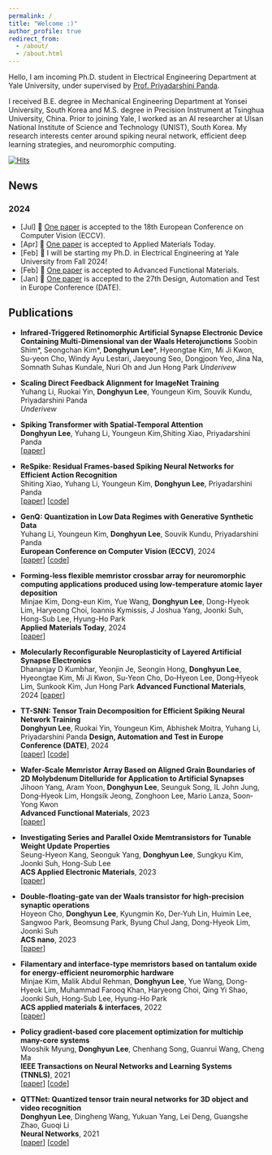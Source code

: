 ```yaml
---
permalink: /
title: "Welcome :)"
author_profile: true
redirect_from: 
  - /about/
  - /about.html
---
```



Hello, I am incoming Ph.D. student in Electrical Engineering Department at Yale University, under supervised by [Prof. Priyadarshini Panda](https://intelligentcomputinglab.yale.edu/principal-investigator).


I received B.E. degree in Mechanical Engineering Department at Yonsei University, South Korea and M.S. degree in Precision Instrument at Tsinghua University, China. Prior to joining Yale, I worked as an AI researcher at Ulsan National Institute of Science and Technology (UNIST), South Korea. My research interests center around spiking neural network, efficient deep learning strategies, and neuromorphic computing.

[![Hits](https://hits.seeyoufarm.com/api/count/incr/badge.svg?url=https%3A%2F%2Fdonghyunli.github.io&count_bg=%233D89C8&title_bg=%23555555&icon=&icon_color=%23E7E7E7&title=hits&edge_flat=false)](https://donghyunli.github.io/)

## News
### 2024
- [Jul] 📖 [One paper](https://arxiv.org/pdf/2312.05272) is accepted to the 18th European Conference on Computer Vision (ECCV). 
- [Apr] 📖 [One paper](https://www.sciencedirect.com/science/article/pii/S2352940724001501) is accepted to Applied Materials Today. 
- [Feb] 🎉 I will be starting my Ph.D. in Electrical Engineering at Yale University from Fall 2024!
- [Feb] 📖 [One paper](https://onlinelibrary.wiley.com/doi/full/10.1002/adfm.202311994) is accepted to Advanced Functional Materials.
- [Jan] 📖 [One paper](https://arxiv.org/pdf/2401.08001) is accepted to the 27th Design, Automation and Test in Europe Conference (DATE).


## Publications
- **Infrared-Triggered Retinomorphic Artificial Synapse Electronic Device Containing Multi-Dimensional van der Waals Heterojunctions**
Soobin Shim*, Seongchan Kim*, **Donghyun Lee**\*, Hyeongtae Kim, Mi Ji Kwon, Su-yeon Cho, Windy Ayu Lestari, Jaeyoung Seo, Dongjoon Yeo, Jina Na, Somnath Suhas Kundale, Nuri Oh and Jun Hong Park
*Underivew*

- **Scaling Direct Feedback Alignment for ImageNet Training**  
Yuhang Li, Ruokai Yin, **Donghyun Lee**, Youngeun Kim, Souvik Kundu, Priyadarshini Panda  
*Underivew*

- **Spiking Transformer with Spatial-Temporal Attention**  
**Donghyun Lee**, Yuhang Li, Youngeun Kim,Shiting Xiao, Priyadarshini Panda  
[[paper](https://arxiv.org/pdf/2409.19764)]

- **ReSpike: Residual Frames-based Spiking Neural Networks for Efficient Action Recognition**  
Shiting Xiao, Yuhang Li, Youngeun Kim, **Donghyun Lee**, Priyadarshini Panda     
[[paper](https://arxiv.org/pdf/2409.01564)] [[code](https://github.com/GinnyXiao/ReSpike)]

- **GenQ: Quantization in Low Data Regimes with Generative Synthetic Data**  
Yuhang Li, Youngeun Kim, **Donghyun Lee**, Souvik Kundu, Priyadarshini Panda     
**European Conference on Computer Vision (ECCV)**, 2024  
[[paper](https://arxiv.org/pdf/2312.05272)] [[code](https://github.com/Intelligent-Computing-Lab-Yale/GenQ)]

- **Forming-less flexible memristor crossbar array for neuromorphic computing applications produced using low-temperature atomic layer deposition**  
Minjae Kim, Dong-eun Kim, Yue Wang, **Donghyun Lee**, Dong-Hyeok Lim, Haryeong Choi, Ioannis Kymissis, J Joshua Yang, Joonki Suh, Hong-Sub Lee, Hyung-Ho Park  
**Applied Materials Today**, 2024  
[[paper](https://www.sciencedirect.com/science/article/pii/S2352940724001501)]

- **Molecularly Reconfigurable Neuroplasticity of Layered Artificial Synapse Electronics**  
Dhananjay D Kumbhar, Yeonjin Je, Seongin Hong, **Donghyun Lee**, Hyeongtae Kim, Mi Ji Kwon, Su‐Yeon Cho, Do‐Hyeon Lee, Dong‐Hyeok Lim, Sunkook Kim, Jun Hong Park 
**Advanced Functional Materials**, 2024
[[paper](https://onlinelibrary.wiley.com/doi/full/10.1002/adfm.202311994)]

- **TT-SNN: Tensor Train Decomposition for Efficient Spiking Neural Network Training**  
**Donghyun Lee**, Ruokai Yin, Youngeun Kim, Abhishek Moitra, Yuhang Li, Priyadarshini Panda
**Design, Automation and Test in Europe Conference (DATE)**, 2024  
[[paper](https://arxiv.org/pdf/2401.08001)] [[code](https://github.com/donghyunli/TT-SNN)]

- **Wafer‐Scale Memristor Array Based on Aligned Grain Boundaries of 2D Molybdenum Ditelluride for Application to Artificial Synapses**  
Jihoon Yang, Aram Yoon, **Donghyun Lee**, Seunguk Song, IL John Jung, Dong‐Hyeok Lim, Hongsik Jeong, Zonghoon Lee, Mario Lanza, Soon‐Yong Kwon  
**Advanced Functional Materials**, 2023  
[[paper](https://onlinelibrary.wiley.com/doi/full/10.1002/adfm.202309455)]

- **Investigating Series and Parallel Oxide Memtransistors for Tunable Weight Update Properties**  
Seung-Hyeon Kang, Seonguk Yang, **Donghyun Lee**, Sungkyu Kim, Joonki Suh, Hong-Sub Lee  
**ACS Applied Electronic Materials**, 2023  
[[paper](https://pubs.acs.org/doi/abs/10.1021/acsaelm.3c00325)]

- **Double-floating-gate van der Waals transistor for high-precision synaptic operations**  
Hoyeon Cho, **Donghyun Lee**, Kyungmin Ko, Der-Yuh Lin, Huimin Lee, Sangwoo Park, Beomsung Park, Byung Chul Jang, Dong-Hyeok Lim, Joonki Suh  
**ACS nano**, 2023  
[[paper](https://pubs.acs.org/doi/abs/10.1021/acsnano.2c11538)]

- **Filamentary and interface-type memristors based on tantalum oxide for energy-efficient neuromorphic hardware**  
Minjae Kim, Malik Abdul Rehman, **Donghyun Lee**, Yue Wang, Dong-Hyeok Lim, Muhammad Farooq Khan, Haryeong Choi, Qing Yi Shao, Joonki Suh, Hong-Sub Lee, Hyung-Ho Park  
**ACS applied materials & interfaces**, 2022  
[[paper](https://pubs.acs.org/doi/abs/10.1021/acsami.2c12296)]

- **Policy gradient-based core placement optimization for multichip many-core systems**  
Wooshik Myung, **Donghyun Lee**, Chenhang Song, Guanrui Wang, Cheng Ma  
**IEEE Transactions on Neural Networks and Learning Systems (TNNLS)**, 2021  
[[paper](https://ieeexplore.ieee.org/abstract/document/9570134/)] [[code](https://github.com/WOOSHIK-M/Core_Placement_with_Reinforcement_Learning)]

- **QTTNet: Quantized tensor train neural networks for 3D object and video recognition**  
**Donghyun Lee**, Dingheng Wang, Yukuan Yang, Lei Deng, Guangshe Zhao, Guoqi Li  
**Neural Networks**, 2021  
[[paper](https://www.sciencedirect.com/science/article/pii/S0893608021002306)] [[code](https://github.com/donghyunli/QTTNet)]